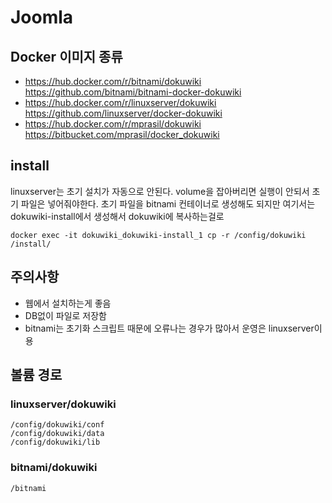 Joomla
======

## Docker 이미지 종류

* https://hub.docker.com/r/bitnami/dokuwiki
  https://github.com/bitnami/bitnami-docker-dokuwiki
* https://hub.docker.com/r/linuxserver/dokuwiki
  https://github.com/linuxserver/docker-dokuwiki
* https://hub.docker.com/r/mprasil/dokuwiki
  https://bitbucket.com/mprasil/docker_dokuwiki

## install

linuxserver는 초기 설치가 자동으로 안된다.
volume을 잡아버리면 실행이 안되서 초기 파일은 넣어줘야한다.
초기 파일을 bitnami 컨테이너로 생성해도 되지만
여기서는 dokuwiki-install에서 생성해서 dokuwiki에 복사하는걸로

```
docker exec -it dokuwiki_dokuwiki-install_1 cp -r /config/dokuwiki /install/
```

## 주의사항

* 웹에서 설치하는게 좋음
* DB없이 파일로 저장함
* bitnami는 초기화 스크립트 때문에 오류나는 경우가 많아서 운영은 linuxserver이용

## 볼륨 경로

### linuxserver/dokuwiki

```
/config/dokuwiki/conf
/config/dokuwiki/data
/config/dokuwiki/lib
```

### bitnami/dokuwiki

```
/bitnami
```
